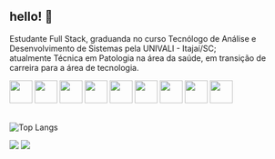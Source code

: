 ## hello! 💙

<section>
<p>
Estudante Full Stack, graduanda no curso Tecnólogo de Análise e Desenvolvimento de Sistemas pela UNIVALI - Itajaí/SC; <br> atualmente Técnica em Patologia na área da saúde, em transição de carreira para a área de tecnologia.
</p>
<div>
  <img height="40" width="40" src="https://cdn.jsdelivr.net/gh/devicons/devicon/icons/html5/html5-plain.svg" />
  <img height="40" width="40" src="https://cdn.jsdelivr.net/gh/devicons/devicon/icons/css3/css3-plain.svg" />
  <img height="40" width="40" src="https://cdn.jsdelivr.net/gh/devicons/devicon/icons/javascript/javascript-plain.svg" />
  <img height="40" width="40" src="https://cdn.jsdelivr.net/gh/devicons/devicon/icons/nodejs/nodejs-original.svg" />
  <img height="40" width="40" src="https://cdn.jsdelivr.net/gh/devicons/devicon/icons/php/php-plain.svg" />
  <img height="40" width="40" src="https://cdn.jsdelivr.net/gh/devicons/devicon/icons/mysql/mysql-original.svg" />
  <img height="40" width="40" src="https://cdn.jsdelivr.net/gh/devicons/devicon/icons/figma/figma-original.svg" />
  <img height="40" width="40" src="https://cdn.jsdelivr.net/gh/devicons/devicon/icons/illustrator/illustrator-plain.svg" />
  <img height="40" width="40" src="https://cdn.jsdelivr.net/gh/devicons/devicon/icons/photoshop/photoshop-plain.svg" />
</div>
<br>

![Top Langs](https://github-readme-stats.vercel.app/api/top-langs/?username=anacrispee&layout=compact&theme=tokyonight)
</section>

<footer>
  <a href="https://www.linkedin.com/in/anacrispee" target="_blank"><img src="https://img.shields.io/badge/-LinkedIn-%230077B5?style=for-the-badge&logo=linkedin&logoColor=white" target="_blank"></a>
  <a href = "mailto:anacrispee@gmail.com"><img src="https://img.shields.io/badge/-Gmail-%23333?style=for-the-badge&logo=gmail&logoColor=white" target="_blank"></a>
</footer>
